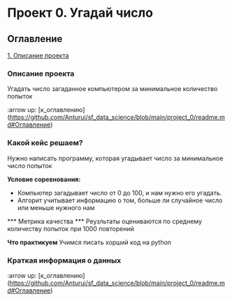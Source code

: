 # Проект 0. Угадай число 

## Оглавление 
[1. Описание проекта](https://github.com/Anturui/sf_data_science/blob/main/project_0/readme.md#Описание-проекта)



### Описание проекта  
Угадать число загаданное компьютером за минимальное количество попыток

:arrow up: [к_оглавлению] (https://github.com/Anturui/sf_data_science/blob/main/project_0/readme.md#Оглавление)

### Какой кейс решаем?
Нужно написать программу, которая угадывает число за минимальное число попыток 

**Условие соревнования:** 
- Компьютер загадывает число от 0 до 100, и нам нужно его угадать. 
- Алгорит учитывает информацию о том, больше ли случайное число или меньше нужного нам

*** Метрика качества *** 
Реузльтаты оцениваются по среднему количеству попыток при 1000 повторений  

**Что практикуем** 
Учимся писать хорший код на python 

### Краткая информация о данных

:arrow up: [к_оглавлению] (https://github.com/Anturui/sf_data_science/blob/main/project_0/readme.md#Оглавление)